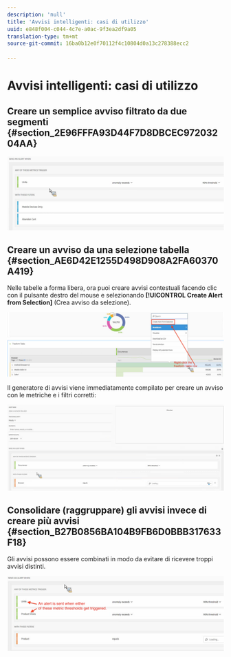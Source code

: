 ```yaml
---
description: 'null'
title: 'Avvisi intelligenti: casi di utilizzo'
uuid: e848f004-c044-4c7e-a0ac-9f3ea2df9a05
translation-type: tm+mt
source-git-commit: 16ba0b12e0f70112f4c10804d0a13c278388ecc2

---
```



# Avvisi intelligenti: casi di utilizzo

## Creare un semplice avviso filtrato da due segmenti {#section_2E96FFFA93D44F7D8DBCEC97203204AA}

<!-- 

Update screenshots for better readability.

 -->

![](assets/alerts_example1.png)

## Creare un avviso da una selezione tabella {#section_AE6D42E1255D498D908A2FA60370A419}

Nelle tabelle a forma libera, ora puoi creare avvisi contestuali facendo clic con il pulsante destro del mouse e selezionando **[!UICONTROL Create Alert from Selection]** (Crea avviso da selezione).

![](assets/alert_selection.png)

Il generatore di avvisi viene immediatamente compilato per creare un avviso con le metriche e i filtri corretti:

![](assets/prepopulated_alert.png)

## Consolidare (raggruppare) gli avvisi invece di creare più avvisi {#section_B27B0856BA104B9FB6D0BBB317633F18}

Gli avvisi possono essere combinati in modo da evitare di ricevere troppi avvisi distinti.

![](assets/alerts_example2.png)

